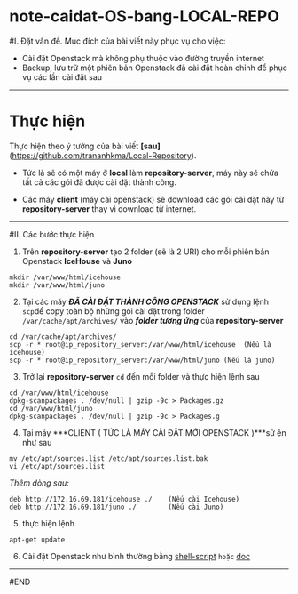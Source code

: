 # note-caidat-OS-bang-LOCAL-REPO
#I. Đặt vấn đề.
Mục đích của bài viết này phục vụ cho việc:
- Cài đặt Openstack mà không phụ thuộc vào đường truyền internet
- Backup, lưu trữ một phiên bản Openstack đã cài đặt hoàn chỉnh để phục vụ các lần cài đặt sau
---
# Thực hiện

Thực hiện theo ý tưởng của bài viết **[sau]**(https://github.com/trananhkma/Local-Repository). 

- Tức là sẽ có một máy ở **local** làm **repository-server**, máy này sẽ chứa tất cả các gói đã được cài đặt thành công. 

- Các máy **client** (máy cài openstack) sẽ download các gói cài đặt này từ **repository-server** thay vì download từ internet.


---

#II. Các bước thực hiện

1. Trên **repository-server** tạo 2 folder (sẽ là 2 URI) cho mỗi phiên bản Openstack **IceHouse** và **Juno**
```
mkdir /var/www/html/icehouse
mkdir /var/www/html/juno
```

2. Tại các máy ***ĐÃ CÀI ĐẶT THÀNH CÔNG OPENSTACK*** sử dụng lệnh `scp`để copy toàn bộ những gói cài đặt trong folder `/var/cache/apt/archives/` vào ***folder tương ứng*** của **repository-server**
```
cd /var/cache/apt/archives/
scp -r * root@ip_repository_server:/var/www/html/icehouse  (Nếu là icehouse) 
scp -r * root@ip_repository_server:/var/www/html/juno (Nếu là juno)
```

3. Trở lại **repository-server** `cd` đến mỗi folder và thực hiện lệnh sau
```
cd /var/www/html/icehouse
dpkg-scanpackages . /dev/null | gzip -9c > Packages.gz
cd /var/www/html/juno
dpkg-scanpackages . /dev/null | gzip -9c > Packages.g
```

4. Tại máy ***CLIENT ( TỨC LÀ MÁY CÀI ĐẶT MỚI  OPENSTACK )***sử ện như sau
```
mv /etc/apt/sources.list /etc/apt/sources.list.bak
vi /etc/apt/sources.list
```

*Thêm dòng sau:*
```
deb http://172.16.69.181/icehouse ./    (Nếu cài Icehouse)
deb http://172.16.69.181/juno ./        (Nếu cài Juno)
```

5. thực hiện lệnh

```
apt-get update
```

6. Cài đặt Openstack như bình thường bằng [shell-script](https://github.com/vietstacker/openstack-juno-multinode-U14.04-v1/blob/master/hd-caidat-openstack-multi-node-ubuntu14.04.md) `hoặc` [doc](https://github.com/hocchudong/Install_Openstack_Juno)

---
#END

